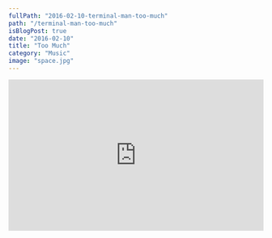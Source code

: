 ```yaml
---
fullPath: "2016-02-10-terminal-man-too-much"
path: "/terminal-man-too-much"
isBlogPost: true
date: "2016-02-10"
title: "Too Much"
category: "Music"
image: "space.jpg"
---
```


<iframe width="100%" height="300" scrolling="no" frameborder="no" src="https://w.soundcloud.com/player/?url=https%3A//api.soundcloud.com/tracks/245527707&amp;color=%2300cc11&amp;auto_play=false&amp;hide_related=false&amp;show_comments=true&amp;show_user=true&amp;show_reposts=false&amp;visual=true"></iframe>